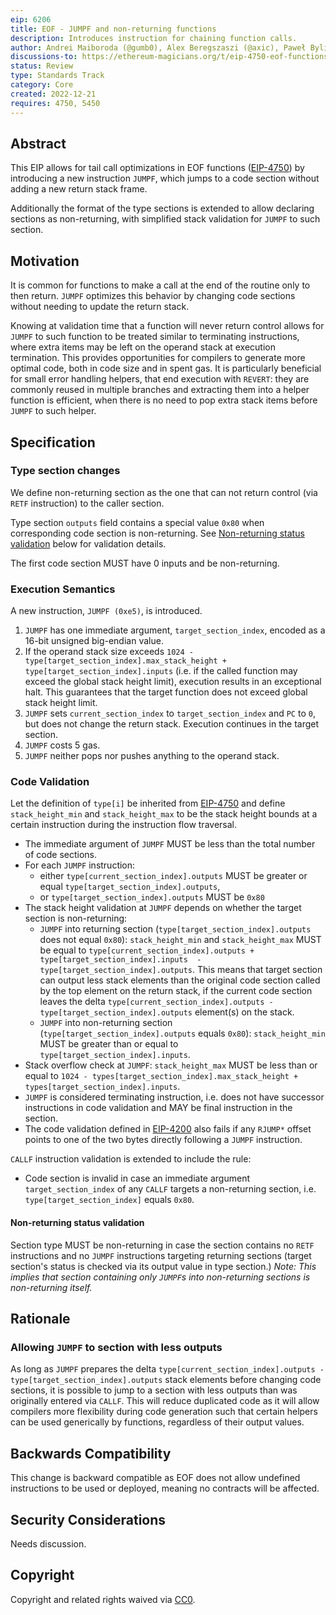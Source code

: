 ```yaml
---
eip: 6206
title: EOF - JUMPF and non-returning functions
description: Introduces instruction for chaining function calls.
author: Andrei Maiboroda (@gumb0), Alex Beregszaszi (@axic), Paweł Bylica (@chfast), Matt Garnett (@lightclient)
discussions-to: https://ethereum-magicians.org/t/eip-4750-eof-functions/8195
status: Review
type: Standards Track
category: Core
created: 2022-12-21
requires: 4750, 5450
---
```


## Abstract

This EIP allows for tail call optimizations in EOF functions ([EIP-4750](./04750.md)) by introducing a new instruction `JUMPF`, which jumps to a code section without adding a new return stack frame.

Additionally the format of the type sections is extended to allow declaring sections as non-returning, with simplified stack validation for `JUMPF` to such section.

## Motivation

It is common for functions to make a call at the end of the routine only to then return. `JUMPF` optimizes this behavior by changing code sections without needing to update the return stack.

Knowing at validation time that a function will never return control allows for `JUMPF` to such function to be treated similar to terminating instructions, where extra items may be left on the operand stack at execution termination. This provides opportunities for compilers to generate more optimal code, both in code size and in spent gas. It is particularly beneficial for small error handling helpers, that end execution with `REVERT`: they are commonly reused in multiple branches and extracting them into a helper function is efficient, when there is no need to pop extra stack items before `JUMPF` to such helper.

## Specification

### Type section changes

We define non-returning section as the one that can not return control (via `RETF` instruction) to the caller section.

Type section `outputs` field contains a special value `0x80` when corresponding code section is non-returning. See [Non-returning status validation](#non-returning-status-validation) below for validation details.

The first code section MUST have 0 inputs and be non-returning.

### Execution Semantics

A new instruction, `JUMPF (0xe5)`, is introduced.

1. `JUMPF` has one immediate argument, `target_section_index`, encoded as a 16-bit unsigned big-endian value.
2. If the operand stack size exceeds `1024 - type[target_section_index].max_stack_height + type[target_section_index].inputs` (i.e. if the called function may exceed the global stack height limit), execution results in an exceptional halt. This guarantees that the target function does not exceed global stack height limit.
3. `JUMPF` sets `current_section_index` to `target_section_index` and `PC` to `0`, but does not change the return stack. Execution continues in the target section. 
4. `JUMPF` costs 5 gas.
5. `JUMPF` neither pops nor pushes anything to the operand stack.

### Code Validation

Let the definition of `type[i]` be inherited from [EIP-4750](./04750.md) and define `stack_height_min` and `stack_height_max` to be the stack height bounds at a certain instruction during the instruction flow traversal.

* The immediate argument of `JUMPF` MUST be less than the total number of code sections.
* For each `JUMPF` instruction:
  * either `type[current_section_index].outputs` MUST be greater or equal `type[target_section_index].outputs`,
  * or `type[target_section_index].outputs` MUST be `0x80`
* The stack height validation at `JUMPF` depends on whether the target section is non-returning:
  * `JUMPF` into returning section (`type[target_section_index].outputs` does not equal `0x80`):  `stack_height_min` and `stack_height_max` MUST be equal to `type[current_section_index].outputs + type[target_section_index].inputs  - type[target_section_index].outputs`. This means that target section can output less stack elements than the original code section called by the top element on the return stack, if the current code section leaves the delta `type[current_section_index].outputs - type[target_section_index].outputs` element(s) on the stack.
  * `JUMPF` into non-returning section (`type[target_section_index].outputs` equals `0x80`): `stack_height_min` MUST be greater than or equal to `type[target_section_index].inputs`.
* Stack overflow check at `JUMPF`: `stack_height_max` MUST be less than or equal to `1024 - types[target_section_index].max_stack_height + types[target_section_index].inputs`.
* `JUMPF` is considered terminating instruction, i.e. does not have successor instructions in code validation and MAY be final instruction in the section. 
* The code validation defined in [EIP-4200](./04200.md) also fails if any `RJUMP*` offset points to one of the two bytes directly following a `JUMPF` instruction.

`CALLF` instruction validation is extended to include the rule:

* Code section is invalid in case an immediate argument `target_section_index` of any `CALLF` targets a non-returning section, i.e. `type[target_section_index]` equals `0x80`.

#### Non-returning status validation

Section type MUST be non-returning in case the section contains no `RETF` instructions and no `JUMPF` instructions targeting returning sections (target section's status is checked via its output value in type section.)
*Note: This implies that section containing only `JUMPF`s into non-returning sections is non-returning itself.*

## Rationale

### Allowing `JUMPF` to section with less outputs

As long as `JUMPF` prepares the delta `type[current_section_index].outputs - type[target_section_index].outputs` stack elements before changing code sections, it is possible to jump to a section with less outputs than was originally entered via `CALLF`. This will reduce duplicated code as it will allow compilers more flexibility during code generation such that certain helpers can be used generically by functions, regardless of their output values.

## Backwards Compatibility

This change is backward compatible as EOF does not allow undefined instructions to be used or deployed, meaning no contracts will be affected.

## Security Considerations

Needs discussion.

## Copyright

Copyright and related rights waived via [CC0](/LICENSE.md).
